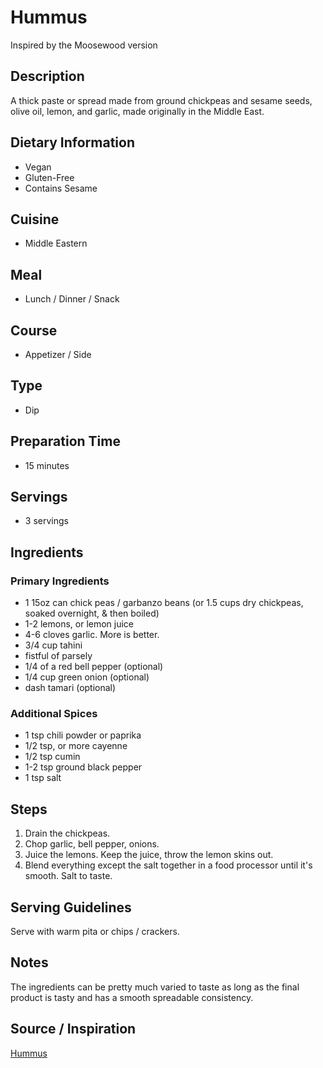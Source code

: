 # Hummus
Inspired by the Moosewood version

## Description
A thick paste or spread made from ground chickpeas and sesame seeds, olive oil, lemon, and garlic, made originally in the Middle East.

## Dietary Information
- Vegan
- Gluten-Free
- Contains Sesame

## Cuisine
- Middle Eastern

## Meal
- Lunch / Dinner / Snack

## Course
- Appetizer / Side

## Type
- Dip

## Preparation Time
- 15 minutes

## Servings
- 3 servings

## Ingredients
### Primary Ingredients
- 1 15oz can chick peas / garbanzo beans (or 1.5 cups dry chickpeas, soaked overnight, & then boiled)
- 1-2 lemons, or lemon juice
- 4-6 cloves garlic. More is better.
- 3/4 cup tahini
- fistful of parsely
- 1/4 of a red bell pepper (optional)
- 1/4 cup green onion (optional)
- dash tamari (optional)

### Additional Spices
- 1 tsp chili powder or paprika
- 1/2 tsp, or more cayenne
- 1/2 tsp cumin
- 1-2 tsp ground black pepper
- 1 tsp salt

## Steps  
1. Drain the chickpeas.
2. Chop garlic, bell pepper, onions.
3. Juice the lemons. Keep the juice, throw the lemon skins out.
4. Blend everything except the salt together in a food processor until it's smooth. Salt to taste.

## Serving Guidelines
Serve with warm pita or chips / crackers.

## Notes  
The ingredients can be pretty much varied to taste as long as the final product is tasty and has a smooth spreadable consistency.

## Source / Inspiration
[Hummus](https://www.reddit.com/r/recipes/comments/15al6y/hummus/)
